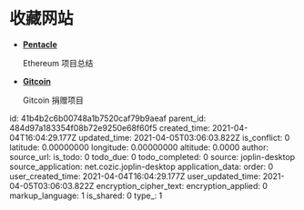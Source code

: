 # 收藏网站

- [**Pentacle**](https://pentacle.ai/)

  Ethereum 项目总结

- [**Gitcoin**](https://gitcoin.co/grants/explorer/)

  Gitcoin 捐赠项目

id: 41b4b2c6b00748a1b7520caf79b9aeaf
parent_id: 484d97a183354f08b72e9250e68f60f5
created_time: 2021-04-04T16:04:29.177Z
updated_time: 2021-04-05T03:06:03.822Z
is_conflict: 0
latitude: 0.00000000
longitude: 0.00000000
altitude: 0.0000
author: 
source_url: 
is_todo: 0
todo_due: 0
todo_completed: 0
source: joplin-desktop
source_application: net.cozic.joplin-desktop
application_data: 
order: 0
user_created_time: 2021-04-04T16:04:29.177Z
user_updated_time: 2021-04-05T03:06:03.822Z
encryption_cipher_text: 
encryption_applied: 0
markup_language: 1
is_shared: 0
type_: 1